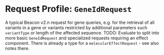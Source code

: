 # Request Profile: `GeneIdRequest`

A typical Beacon v2.n request for gene queries, e.g. for the retrieval of
all variants in a gene or variants restricted by additional parameters
such `variantType` or length of the affected sequence.
TODO: Evaluate to split into more basic `GeneIdRequest` and specialized
      requests requiring an effect component. There is already a type for
      a `molecularEffectRequest` - see also notes there.